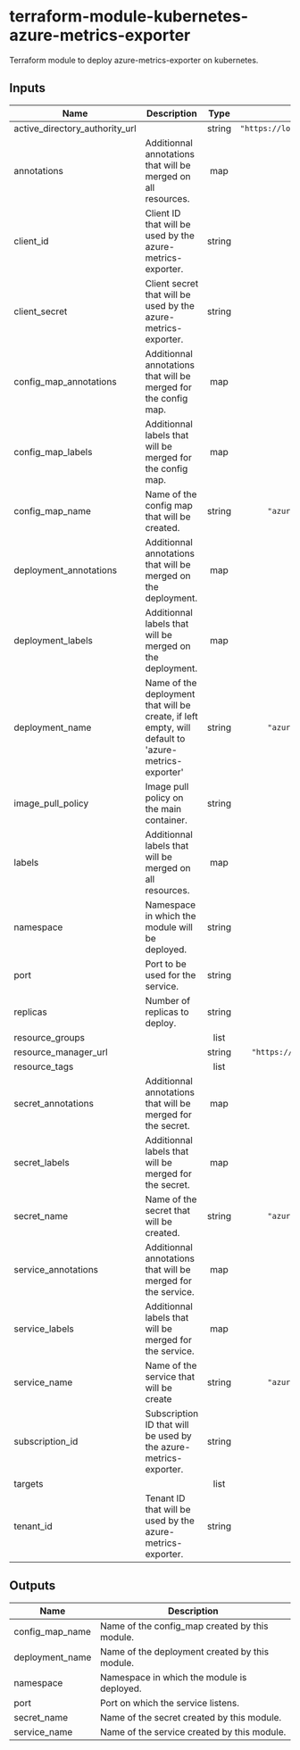 # terraform-module-kubernetes-azure-metrics-exporter

Terraform module to deploy azure-metrics-exporter on kubernetes.

<!-- BEGINNING OF PRE-COMMIT-TERRAFORM DOCS HOOK -->
## Inputs

| Name | Description | Type | Default | Required |
|------|-------------|:----:|:-----:|:-----:|
| active\_directory\_authority\_url |  | string | `"https://login.microsoftonline.com/"` | no |
| annotations | Additionnal annotations that will be merged on all resources. | map | `{}` | no |
| client\_id | Client ID that will be used by the azure-metrics-exporter. | string | n/a | yes |
| client\_secret | Client secret that will be used by the azure-metrics-exporter. | string | n/a | yes |
| config\_map\_annotations | Additionnal annotations that will be merged for the config map. | map | `{}` | no |
| config\_map\_labels | Additionnal labels that will be merged for the config map. | map | `{}` | no |
| config\_map\_name | Name of the config map that will be created. | string | `"azure-metrics-exporter"` | no |
| deployment\_annotations | Additionnal annotations that will be merged on the deployment. | map | `{}` | no |
| deployment\_labels | Additionnal labels that will be merged on the deployment. | map | `{}` | no |
| deployment\_name | Name of the deployment that will be create, if left empty, will default to 'azure-metrics-exporter' | string | `"azure-metrics-exporter"` | no |
| image\_pull\_policy | Image pull policy on the main container. | string | `"IfNotPresent"` | no |
| labels | Additionnal labels that will be merged on all resources. | map | `{}` | no |
| namespace | Namespace in which the module will be deployed. | string | `"default"` | no |
| port | Port to be used for the service. | string | `"80"` | no |
| replicas | Number of replicas to deploy. | string | `"1"` | no |
| resource\_groups |  | list | `[]` | no |
| resource\_manager\_url |  | string | `"https://management.azure.com/"` | no |
| resource\_tags |  | list | `[]` | no |
| secret\_annotations | Additionnal annotations that will be merged for the secret. | map | `{}` | no |
| secret\_labels | Additionnal labels that will be merged for the secret. | map | `{}` | no |
| secret\_name | Name of the secret that will be created. | string | `"azure-metrics-exporter"` | no |
| service\_annotations | Additionnal annotations that will be merged for the service. | map | `{}` | no |
| service\_labels | Additionnal labels that will be merged for the service. | map | `{}` | no |
| service\_name | Name of the service that will be create | string | `"azure-metrics-exporter"` | no |
| subscription\_id | Subscription ID that will be used by the azure-metrics-exporter. | string | n/a | yes |
| targets |  | list | `[]` | no |
| tenant\_id | Tenant ID that will be used by the azure-metrics-exporter. | string | n/a | yes |

## Outputs

| Name | Description |
|------|-------------|
| config\_map\_name | Name of the config_map created by this module. |
| deployment\_name | Name of the deployment created by this module. |
| namespace | Namespace in which the module is deployed. |
| port | Port on which the service listens. |
| secret\_name | Name of the secret created by this module. |
| service\_name | Name of the service created by this module. |

<!-- END OF PRE-COMMIT-TERRAFORM DOCS HOOK -->
